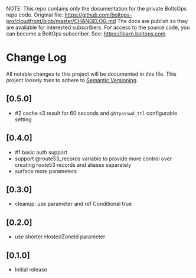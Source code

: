 <!-- note marker start -->
NOTE: This repo contains only the documentation for the private BoltsOps repo code.
Original file: https://github.com/boltops-pro/cloudfront/blob/master/CHANGELOG.md
The docs are publish so they are available for interested subscribers.
For access to the source code, you can become a BoltOps subscriber.
See: https://learn.boltops.com

<!-- note marker end -->

# Change Log

All notable changes to this project will be documented in this file.
This project *loosely tries* to adhere to [Semantic Versioning](http://semver.org/).

## [0.5.0]
- #2 cache s3 result for 60 seconds and `@htpasswd_ttl` configurable setting

## [0.4.0]
- #1 basic auth support
- support @route53_records variable to provide more control over creating route53 records and aliases separately
- surface more parameters

## [0.3.0]
- cleanup: use parameter and ref Conditional true

## [0.2.0]
- use shorter HostedZoneId parameter

## [0.1.0]
- Initial release
